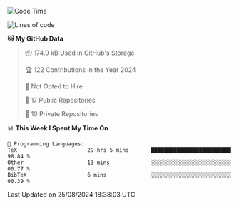<!--START_SECTION:waka-->
![Code Time](http://img.shields.io/badge/Code%20Time-1%2C042%20hrs%2056%20mins-blue)

![Lines of code](https://img.shields.io/badge/From%20Hello%20World%20I%27ve%20Written-219.7%20thousand%20lines%20of%20code-blue)

**🐱 My GitHub Data** 

> 📦 174.9 kB Used in GitHub's Storage 
 > 
> 🏆 122 Contributions in the Year 2024
 > 
> 🚫 Not Opted to Hire
 > 
> 📜 17 Public Repositories 
 > 
> 🔑 10 Private Repositories 
 > 
📊 **This Week I Spent My Time On** 

```text
💬 Programming Languages: 
TeX                      29 hrs 5 mins       █████████████████████████   98.84 % 
Other                    13 mins             ░░░░░░░░░░░░░░░░░░░░░░░░░   00.77 % 
BibTeX                   6 mins              ░░░░░░░░░░░░░░░░░░░░░░░░░   00.39 % 
```


 Last Updated on 25/08/2024 18:38:03 UTC
<!--END_SECTION:waka-->

